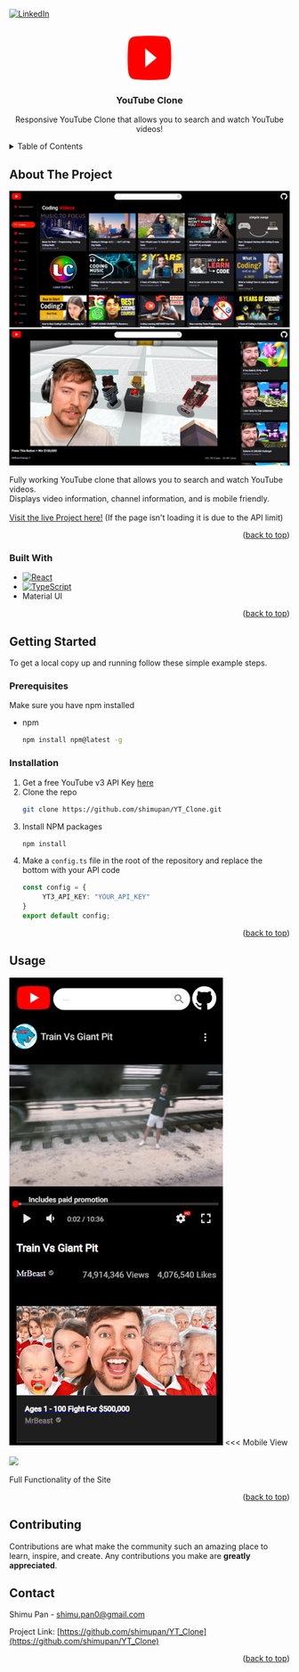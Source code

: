 <!-- Improved compatibility of back to top link: See: https://github.com/othneildrew/Best-README-Template/pull/73 -->
<a name="readme-top"></a>
<!--
*** Thanks for checking out the Best-README-Template. If you have a suggestion
*** that would make this better, please fork the repo and create a pull request
*** or simply open an issue with the tag "enhancement".
*** Don't forget to give the project a star!
*** Thanks again! Now go create something AMAZING! :D
-->


[![LinkedIn][linkedin-shield]][linkedin-url]



<!-- PROJECT LOGO -->
<br />
<div align="center">
  <a href="https://github.com/shimupan">
    <img src="./src/public/Youtube_logo.png" alt="Logo" width="80" height="80">
  </a>

  <h3 align="center">YouTube Clone</h3>

  <p align="center">
    Responsive YouTube Clone that allows you to search and watch YouTube videos!
    <br />
  </p>
</div>



<!-- TABLE OF CONTENTS -->
<details>
  <summary>Table of Contents</summary>
  <ol>
    <li>
      <a href="#about-the-project">About The Project</a>
      <ul>
        <li><a href="#built-with">Built With</a></li>
      </ul>
    </li>
    <li>
      <a href="#getting-started">Getting Started</a>
      <ul>
        <li><a href="#prerequisites">Prerequisites</a></li>
        <li><a href="#installation">Installation</a></li>
      </ul>
    </li>
    <li><a href="#usage">Usage</a></li>
    <li><a href="#roadmap">Roadmap</a></li>
    <li><a href="#contributing">Contributing</a></li>
    <li><a href="#license">License</a></li>
    <li><a href="#contact">Contact</a></li>
    <li><a href="#acknowledgments">Acknowledgments</a></li>
  </ol>
</details>



<!-- ABOUT THE PROJECT -->
## About The Project

[![Product Name Screen Shot][product-screenshot1]](https://example.com)
[![Product Name Screen Shot][product-screenshot2]](https://example.com)

Fully working YouTube clone that allows you to search and watch YouTube videos.
<br/>
Displays video information, channel information, and is mobile friendly.
<br/><br/>
<a href="youtube.com">Visit the live Project here!</a> (If the page isn't loading it is due to the API limit)

<p align="right">(<a href="#readme-top">back to top</a>)</p>



### Built With

* [![React][React.js]][React-url]
* [![TypeScript](https://badges.frapsoft.com/typescript/code/typescript.png?v=101)](https://www.typescriptlang.org/)
* Material UI


<p align="right">(<a href="#readme-top">back to top</a>)</p>



<!-- GETTING STARTED -->
## Getting Started

To get a local copy up and running follow these simple example steps.

### Prerequisites

Make sure you have npm installed
* npm
  ```sh
  npm install npm@latest -g
  ```

### Installation

1. Get a free YouTube v3 API Key [here](https://rapidapi.com/ytdlfree/api/youtube-v31)
2. Clone the repo
   ```sh
   git clone https://github.com/shimupan/YT_Clone.git
   ```
3. Install NPM packages
   ```sh
   npm install
   ```
4. Make a `config.ts` file in the root of the repository and replace the bottom with your API code
   ```ts
   const config = {
        YT3_API_KEY: "YOUR_API_KEY"
   }
   export default config;
   ```

<p align="right">(<a href="#readme-top">back to top</a>)</p>



<!-- USAGE EXAMPLES -->
## Usage
<div>
  <img src="./public/mobile_view.png">
  <<< Mobile View
</div>
<br/>
<div>
  <img src="https://media.giphy.com/media/v1.Y2lkPTc5MGI3NjExNWwxcXZ6NGZ3MTBldGR6OHplYnF2dWVsNm02MzNzenNiOXYzMHR3YSZlcD12MV9pbnRlcm5hbF9naWZfYnlfaWQmY3Q9Zw/Dc1g6pks5CZEsYsvyy/giphy.gif"/>
</div>

Full Functionality of the Site

<p align="right">(<a href="#readme-top">back to top</a>)</p>




<!-- CONTRIBUTING -->
## Contributing

Contributions are what make the community such an amazing place to learn, inspire, and create. Any contributions you make are **greatly appreciated**.



<!-- CONTACT -->
## Contact

Shimu Pan - shimu.pan0@gmail.com

Project Link: [https://github.com/shimupan/YT_Clone](https://github.com/shimupan/YT_Clone)

<p align="right">(<a href="#readme-top">back to top</a>)</p>




<!-- MARKDOWN LINKS & IMAGES -->
<!-- https://www.markdownguide.org/basic-syntax/#reference-style-links -->
[contributors-shield]: https://img.shields.io/github/contributors/github_username/repo_name.svg?style=for-the-badge
[contributors-url]: https://github.com/github_username/repo_name/graphs/contributors
[forks-shield]: https://img.shields.io/github/forks/github_username/repo_name.svg?style=for-the-badge
[forks-url]: https://github.com/github_username/repo_name/network/members
[stars-shield]: https://img.shields.io/github/stars/github_username/repo_name.svg?style=for-the-badge
[stars-url]: https://github.com/github_username/repo_name/stargazers
[issues-shield]: https://img.shields.io/github/issues/github_username/repo_name.svg?style=for-the-badge
[issues-url]: https://github.com/github_username/repo_name/issues
[license-shield]: https://img.shields.io/github/license/github_username/repo_name.svg?style=for-the-badge
[license-url]: https://github.com/github_username/repo_name/blob/master/LICENSE.txt
[linkedin-shield]: https://img.shields.io/badge/-LinkedIn-black.svg?style=for-the-badge&logo=linkedin&colorB=555
[linkedin-url]: https://www.linkedin.com/in/shimupan/
[product-screenshot1]: public/home_screen.png
[product-screenshot2]: public/video_playing.png
[Next.js]: https://img.shields.io/badge/next.js-000000?style=for-the-badge&logo=nextdotjs&logoColor=white
[Next-url]: https://nextjs.org/
[React.js]: https://img.shields.io/badge/React-20232A?style=for-the-badge&logo=react&logoColor=61DAFB
[React-url]: https://reactjs.org/
[Vue.js]: https://img.shields.io/badge/Vue.js-35495E?style=for-the-badge&logo=vuedotjs&logoColor=4FC08D
[Vue-url]: https://vuejs.org/
[Angular.io]: https://img.shields.io/badge/Angular-DD0031?style=for-the-badge&logo=angular&logoColor=white
[Angular-url]: https://angular.io/
[Svelte.dev]: https://img.shields.io/badge/Svelte-4A4A55?style=for-the-badge&logo=svelte&logoColor=FF3E00
[Svelte-url]: https://svelte.dev/
[Laravel.com]: https://img.shields.io/badge/Laravel-FF2D20?style=for-the-badge&logo=laravel&logoColor=white
[Laravel-url]: https://laravel.com
[Bootstrap.com]: https://img.shields.io/badge/Bootstrap-563D7C?style=for-the-badge&logo=bootstrap&logoColor=white
[Bootstrap-url]: https://getbootstrap.com
[JQuery.com]: https://img.shields.io/badge/jQuery-0769AD?style=for-the-badge&logo=jquery&logoColor=white
[JQuery-url]: https://jquery.com 